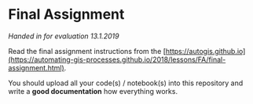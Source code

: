 # Final Assignment  

*Handed in for evaluation 13.1.2019*

Read the final assignment instructions from the [https://autogis.github.io](https://automating-gis-processes.github.io/2018/lessons/FA/final-assignment.html).

You should upload all your code(s) / notebook(s) into this repository and write a **good documentation** how everything works.
